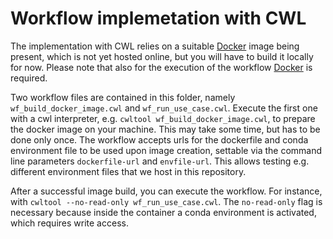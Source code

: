 Workflow implemetation with CWL
===============================

The implementation with CWL relies on a suitable [Docker](docker.com) image being present, which is
not yet hosted online, but you will have to build it locally for now. Please note that also for the
execution of the workflow [Docker](docker.com) is required.

Two workflow files are contained in this folder, namely `wf_build_docker_image.cwl` and
`wf_run_use_case.cwl`. Execute the first one with a cwl interpreter, e.g.
`cwltool wf_build_docker_image.cwl`, to prepare the docker image on your machine. This may take
some time, but has to be done only once. The workflow accepts urls for the dockerfile and conda
environment file to be used upon image creation, settable via the command line parameters
`dockerfile-url` and `envfile-url`. This allows testing e.g. different environment files that
we host in this repository.

After a successful image build, you can execute the workflow. For instance, with
`cwltool --no-read-only wf_run_use_case.cwl`. The `no-read-only` flag is necessary because inside
the container a conda environment is activated, which requires write access.
